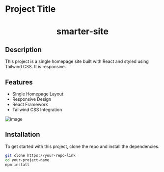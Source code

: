 # Project Title 

<h1 align="center">smarter-site</h1>



## Description

This project is a single homepage site built with React and styled using Tailwind CSS. It is responsive.

## Features

- Single Homepage Layout
- Responsive Design
- React Framework
- Tailwind CSS Integration



![image](https://github.com/JonesSZN/smarter-site/assets/110791038/cbb07ad9-4b8d-4091-9031-63ea6663a88e)


## Installation

To get started with this project, clone the repo and install the dependencies.

```bash
git clone https://your-repo-link
cd your-project-name
npm install













